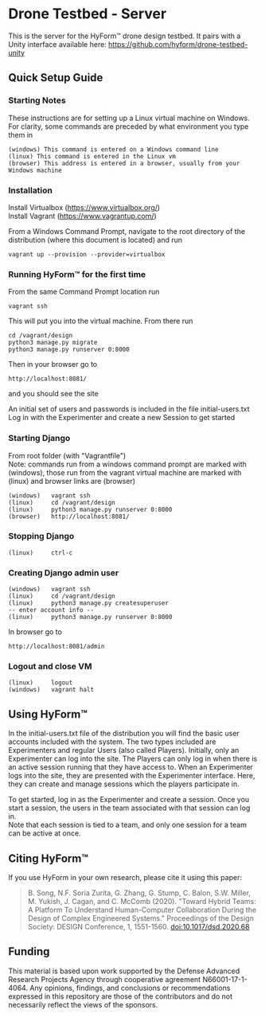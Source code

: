 # Drone Testbed - Server
This is the server for the HyForm™ drone design testbed. It pairs with a Unity interface available here: https://github.com/hyform/drone-testbed-unity

## Quick Setup Guide
### Starting Notes
These instructions are for setting up a Linux virtual machine on Windows. For clarity, some commands are preceded by what environment you type them in  
```
(windows) This command is entered on a Windows command line  
(linux) This command is entered in the Linux vm  
(browser) This address is entered in a browser, usually from your Windows machine  
```
  

### Installation 
Install Virtualbox  (https://www.virtualbox.org/)  
Install Vagrant  (https://www.vagrantup.com/)  
  
From a Windows Command Prompt, navigate to the root directory of the distribution (where this document is located) and run  
```
vagrant up --provision --provider=virtualbox
```    
  

### Running HyForm™ for the first time
From the same Command Prompt location run  
```
vagrant ssh  
```
  
This will put you into the virtual machine. From there run  
```
cd /vagrant/design  
python3 manage.py migrate  
python3 manage.py runserver 0:8000  
```  

Then in your browser go to  
```
http://localhost:8081/  
```
and you should see the site  
  
An initial set of users and passwords is included in the file initial-users.txt  
Log in with the Experimenter and create a new Session to get started  
  

### Starting Django 
From root folder (with "Vagrantfile")  
Note: commands run from a windows command prompt are marked with (windows), those run from the vagrant virtual machine are marked with (linux) and browser links are (browser)  
  
```
(windows)	vagrant ssh  
(linux)		cd /vagrant/design  
(linux)		python3 manage.py runserver 0:8000  
(browser)	http://localhost:8081/  
```  


### Stopping Django 
```  
(linux)		ctrl-c  
```  
  
  
### Creating Django admin user 
```  
(windows)	vagrant ssh  
(linux)		cd /vagrant/design  
(linux)		python3 manage.py createsuperuser  
-- enter account info --  
(linux)		python3 manage.py runserver 0:8000  
```  
In browser go to  
```
http://localhost:8081/admin  
```  
  

### Logout and close VM
```
(linux)		logout  
(windows)	vagrant halt  
```


## Using HyForm™
In the initial-users.txt file of the distribution you will find the basic user accounts included with the system. The two types included are Experimenters and regular Users (also called Players). Initially, only an Experimenter can log into the site. The Players can only log in when there is an active session running that they have access to. When an Experimenter logs into the site, they are presented with the Experimenter interface. Here, they can create and manage sessions which the players participate in.  
  
To get started, log in as the Experimenter and create a session. Once you start a session, the users in the team associated with that session can log in.  
Note that each session is tied to a team, and only one session for a team can be active at once.  
  

## Citing HyForm™
If you use HyForm in your own research, please cite it using this paper:

> B. Song, N.F. Soria Zurita, G. Zhang, G. Stump, C. Balon, S.W. Miller, M. Yukish, J. Cagan, and C. McComb (2020). "Toward Hybrid Teams: A Platform To Understand Human-Computer Collaboration During the Design of Complex Engineered Systems." Proceedings of the Design Society: DESIGN Conference, 1, 1551-1560. [doi:10.1017/dsd.2020.68](https://doi.org/10.1017/dsd.2020.68)
  

## Funding
This material is based upon work supported by the Defense Advanced Research Projects Agency through cooperative agreement N66001-17-1-4064. Any opinions, findings, and conclusions or recommendations expressed in this repository are those of the contributors and do not necessarily reflect the views of the sponsors.

